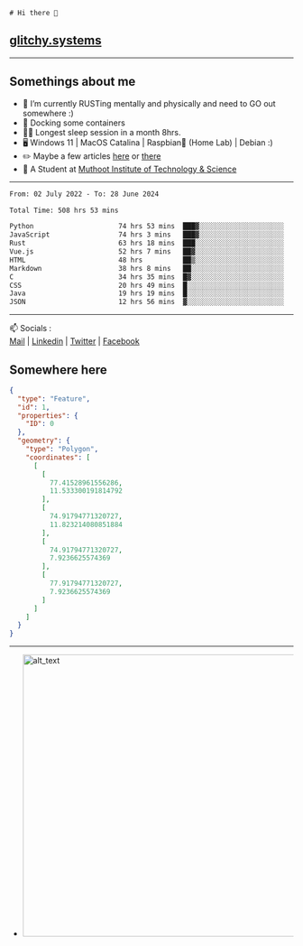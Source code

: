 ```
# Hi there 👋
```
## [glitchy.systems](https://glitchy.systems)
---

## Somethings about me



- 🌱 I’m currently RUSTing mentally and physically and need to GO out somewhere :)
- 🐋 Docking some containers
- 😶‍🌫️ Longest sleep session in a month 8hrs.
- 🖥️ Windows 11 | MacOS Catalina | Raspbian🥧 (Home Lab) | Debian :)
- ✏️ Maybe a few articles [here](https://medium.com/@advaithnarayanan8) or [there](https://medium.com/@advaithnarayanan8)
- 📑 A Student at [Muthoot Institute of Technology & Science](https://mgmits.ac.in/)



---

<!--START_SECTION:waka-->

```txt
From: 02 July 2022 - To: 28 June 2024

Total Time: 508 hrs 53 mins

Python                     74 hrs 53 mins  ███▓░░░░░░░░░░░░░░░░░░░░░   14.71 %
JavaScript                 74 hrs 3 mins   ███▓░░░░░░░░░░░░░░░░░░░░░   14.55 %
Rust                       63 hrs 18 mins  ███░░░░░░░░░░░░░░░░░░░░░░   12.44 %
Vue.js                     52 hrs 7 mins   ██▓░░░░░░░░░░░░░░░░░░░░░░   10.24 %
HTML                       48 hrs          ██▒░░░░░░░░░░░░░░░░░░░░░░   09.43 %
Markdown                   38 hrs 8 mins   ██░░░░░░░░░░░░░░░░░░░░░░░   07.50 %
C                          34 hrs 35 mins  █▓░░░░░░░░░░░░░░░░░░░░░░░   06.80 %
CSS                        20 hrs 49 mins  █░░░░░░░░░░░░░░░░░░░░░░░░   04.09 %
Java                       19 hrs 19 mins  █░░░░░░░░░░░░░░░░░░░░░░░░   03.80 %
JSON                       12 hrs 56 mins  ▓░░░░░░░░░░░░░░░░░░░░░░░░   02.54 %
```

<!--END_SECTION:waka-->

---

📫 Socials :<br>
[Mail](mailto:advaith@glitchy.systems) | [Linkedin](https://www.linkedin.com/in/advaith-narayanan-a72152214/) | [Twitter](https://twitter.com/advaithnarayan) | [Facebook](https://screenmessage.com/qinq)

## Somewhere here

```geojson
{
  "type": "Feature",
  "id": 1,
  "properties": {
    "ID": 0
  },
  "geometry": {
    "type": "Polygon",
    "coordinates": [
      [
        [
          77.41528961556286,
          11.533300191814792
        ],
        [
          74.91794771320727,
          11.823214080851884
        ],
        [
          74.91794771320727,
          7.9236625574369
        ],
        [
          77.91794771320727,
          7.9236625574369
        ]
      ]
    ]
  }
}
```


--- 
- [<img alt="alt_text" width="500px" src="https://valid.x86.fr/cache/banner/xv24bv-6.png" />](https://valid.x86.fr/xv24bv)


